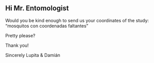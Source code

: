 ## Hi Mr. Entomologist

Would you be kind enough to send us your coordinates of the study: “mosquitos con coordenadas faltantes”

Pretty please?

Thank you!

Sincerely
Lupita & Damián

